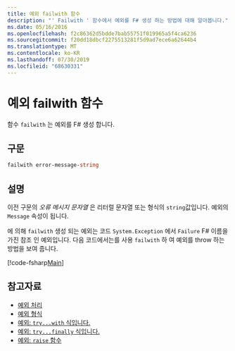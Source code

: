```yaml
---
title: 예외 failwith 함수
description: "' Failwith ' 함수에서 예외를 F# 생성 하는 방법에 대해 알아봅니다."
ms.date: 05/16/2016
ms.openlocfilehash: f2c86362d5bdde7bab55751f019965a5f4ca6236
ms.sourcegitcommit: f20dd18dbcf2275513281f5d9ad7ece6a62644b4
ms.translationtype: MT
ms.contentlocale: ko-KR
ms.lasthandoff: 07/30/2019
ms.locfileid: "68630331"
---
```

# <a name="exceptions-the-failwith-function"></a>예외 failwith 함수

함수 `failwith` 는 예외를 F# 생성 합니다.

## <a name="syntax"></a>구문

```fsharp
failwith error-message-string
```

## <a name="remarks"></a>설명

이전 구문의 *오류 메시지 문자열* 은 리터럴 문자열 또는 형식의 `string`값입니다. 예외의 `Message` 속성이 됩니다.

에 의해 `failwith` 생성 되는 예외는 코드 `System.Exception` 에서 `Failure` F# 이름을 가진 참조 인 예외입니다. 다음 코드에서는를 사용 `failwith` 하 여 예외를 throw 하는 방법을 보여 줍니다.

[!code-fsharp[Main](~/samples/snippets/fsharp/lang-ref-2/snippet6001.fs)]

## <a name="see-also"></a>참고자료

- [예외 처리](index.md)
- [예외 형식](exception-types.md)
- [예외: `try...with` 식입니다.](the-try-with-expression.md)
- [예외: `try...finally` 식입니다.](the-try-finally-expression.md)
- [예외: `raise` 함수](the-raise-function.md)
